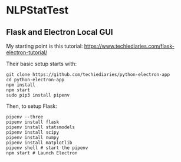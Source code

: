 # NLPStatTest

## Flask and Electron Local GUI

My starting point is this tutorial:
	https://www.techiediaries.com/flask-electron-tutorial/
	
Their basic setup starts with:
```
git clone https://github.com/techiediaries/python-electron-app
cd python-electron-app
npm install
npm start
sudo pip3 install pipenv
```
Then, to setup Flask:
```
pipenv --three
pipenv install flask 
pipenv install statsmodels
pipenv install scipy
pipenv install numpy
pipenv install matplotlib
pipenv shell # start the pipenv
npm start # Launch Electron
```

